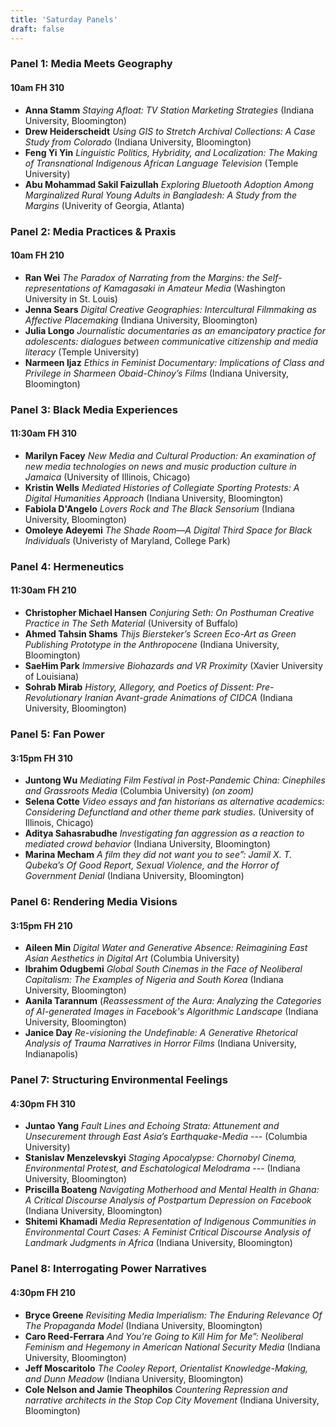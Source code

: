 ```yaml
---
title: 'Saturday Panels'
draft: false
---
```




### Panel 1: Media Meets Geography ###

#### 10am FH 310 ####

- **Anna Stamm** *Staying Afloat: TV Station Marketing Strategies*
(Indiana University, Bloomington)
- **Drew Heiderscheidt**   *Using GIS to Stretch Archival Collections: A Case Study from Colorado*
(Indiana University, Bloomington)
- **Feng Yi Yin**	 *Linguistic Politics, Hybridity, and Localization: The Making of Transnational Indigenous African Language Television*
(Temple University)
- **Abu Mohammad Sakil Faizullah** *Exploring Bluetooth Adoption Among Marginalized Rural Young Adults in Bangladesh: A Study from the Margins*
(Univerity of Georgia, Atlanta)
 &nbsp;

### Panel 2: Media Practices & Praxis ###
#### 10am FH 210 ####


- **Ran Wei** *The Paradox of Narrating from the Margins: the Self-representations of Kamagasaki in Amateur Media*
(Washington University in St. Louis)
- **Jenna Sears** *Digital Creative Geographies: Intercultural Filmmaking as Affective Placemaking*
(Indiana University, Bloomington)
- **Julia Longo**	 *Journalistic documentaries as an emancipatory practice for adolescents: dialogues between communicative citizenship and media literacy*
(Temple University)
- **Narmeen Ijaz** *Ethics in Feminist Documentary: Implications of Class and Privilege in Sharmeen Obaid-Chinoy’s Films* (Indiana University, Bloomington)
 &nbsp;

### Panel 3: Black Media Experiences ###
#### 11:30am FH 310 ####

- **Marilyn Facey** *New Media and Cultural Production: An examination of new media technologies on news and music production culture in Jamaica* (University of Illinois, Chicago)
- **Kristin Wells**  *Mediated Histories of Collegiate Sporting Protests: A Digital Humanities Approach* (Indiana University, Bloomington)
- **Fabiola D'Angelo**	*Lovers Rock and The Black Sensorium* (Indiana University, Bloomington)
- **Omoleye Adeyemi**	*The Shade Room—A Digital Third Space for Black Individuals* (Univeristy of Maryland, College Park)
 &nbsp;

### Panel 4: Hermeneutics ###
#### 11:30am FH 210 ####

- **Christopher Michael Hansen**  *Conjuring Seth: On Posthuman Creative Practice in The Seth Material*  (University of Buffalo)
- **Ahmed Tahsin Shams** *Thijs Biersteker’s Screen Eco-Art as Green Publishing Prototype in the Anthropocene*  (Indiana University, Bloomington)
- **SaeHim Park** *Immersive Biohazards and VR Proximity* (Xavier University of Louisiana)
- **Sohrab Mirab**  *History, Allegory, and Poetics of Dissent: Pre-Revolutionary Iranian Avant-grade Animations of CIDCA*  (Indiana University, Bloomington)
 &nbsp;


### Panel 5: Fan Power ###
#### 3:15pm FH 310 ####

- **Juntong Wu** *Mediating Film Festival in Post-Pandemic China: Cinephiles and Grassroots Media* (Columbia University) *(on zoom)*
- **Selena Cotte** *Video essays and fan historians as alternative academics: Considering Defunctland and other theme park studies.* (University of Illinois, Chicago)
- **Aditya Sahasrabudhe** *Investigating fan aggression as a reaction to mediated crowd behavior* (Indiana University, Bloomington)
- **Marina Mecham** *A film they did not want you to see”: Jamil X. T. Qubeka’s Of Good Report, Sexual Violence, and the Horror of Government Denial* (Indiana University, Bloomington)
&nbsp;

### Panel 6: Rendering Media Visions ###
#### 3:15pm FH 210 ####

- **Aileen Min** *Digital Water and Generative Absence: Reimagining East Asian Aesthetics in Digital Art* (Columbia University)
- **Ibrahim Odugbemi** *Global South Cinemas in the Face of Neoliberal Capitalism: The Examples of Nigeria and South Korea* (Indiana University, Bloomington)
- **Aanila Tarannum** (*Reassessment of the Aura: Analyzing the Categories of AI-generated Images in Facebook's Algorithmic Landscape* (Indiana University, Bloomington)
- **Janice Day** *Re-visioning the Undefinable: A Generative Rhetorical Analysis of Trauma Narratives in Horror Films* (Indiana University, Indianapolis)
&nbsp;


### Panel 7: Structuring Environmental Feelings ###
#### 4:30pm FH 310 ####

- **Juntao Yang**  *Fault Lines and Echoing Strata: Attunement and Unsecurement through East Asia’s Earthquake-Media* --- (Columbia University)
- **Stanislav Menzelevskyi**  *Staging Apocalypse: Chornobyl Cinema, Environmental Protest, and Eschatological Melodrama* --- (Indiana University, Bloomington)
- **Priscilla Boateng**  *Navigating Motherhood and Mental Health in Ghana: A Critical Discourse Analysis of Postpartum Depression on Facebook* (Indiana University, Bloomington)
- **Shitemi Khamadi** *Media Representation of Indigenous Communities in Environmental Court Cases: A Feminist Critical Discourse Analysis of Landmark Judgments in Africa* (Indiana University, Bloomington)
&nbsp;

### Panel 8: Interrogating Power Narratives ###
#### 4:30pm FH 210 ####

- **Bryce Greene**	*Revisiting Media Imperialism: The Enduring Relevance Of The Propaganda Model* (Indiana University, Bloomington)
- **Caro Reed-Ferrara**	*And You’re Going to Kill Him for Me”: Neoliberal Feminism and Hegemony in American National Security Media* (Indiana University, Bloomington)
- **Jeff Moscaritolo** *The Cooley Report, Orientalist Knowledge-Making, and Dunn Meadow* (Indiana University, Bloomington)
- **Cole Nelson and Jamie Theophilos**	*Countering Repression and narrative architects in the Stop Cop City Movement* (Indiana University, Bloomington)
